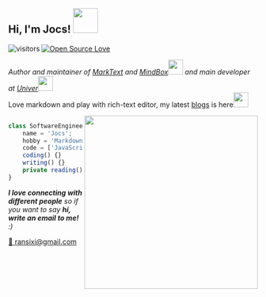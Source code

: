 <h2> Hi, I'm Jocs! <img src="https://media.giphy.com/media/mGcNjsfWAjY5AEZNw6/giphy.gif" width="50"></h2>

![visitors](https://visitor-badge.laobi.icu/badge?page_id=Jocs.Jocs)
[![Open Source Love](https://badges.frapsoft.com/os/v1/open-source.svg?v=102)](https://github.com/ellerbrock/open-source-badge/)

<p><em>Author and maintainer of <a href="https://github.com/marktext/marktext">MarkText</a> and <a href="https://www.mindbox.cc">MindBox</a><img src="https://media.giphy.com/media/fYSnHlufseco8Fh93Z/giphy.gif" width="30"> and main developer at <a href="https://github.com/dream-num/univer">Univer</a><img src="https://media.giphy.com/media/WUlplcMpOCEmTGBtBW/giphy.gif" width="30"> 
</em></br>Love markdown and play with rich-text editor, my latest <a href="https://www.jocs.cc/blog/">blogs</a> is here<img src="https://media.giphy.com/media/VgCDAzcKvsR6OM0uWg/giphy.gif" width="30"></p>

<img align='right' src="https://opendoodles.s3-us-west-1.amazonaws.com/sitting-reading.svg" width="350">

```typescript

class SoftwareEngineer {
    name = 'Jocs';
    hobby = 'Markdown, Typesetting, Rich-Text Editor...';
    code = ['JavaScript', 'TypeScript', 'Rust', 'HTML', 'CSS'];
    coding() {}
    writing() {}
    private reading() {}
}
```

<em><b>I love connecting with different people</b> so if you want to say <b>hi, write an email to me!</b> :)</em>

<a href="mailto:ransixi@gmail.com">📨 ransixi@gmail.com</a>
